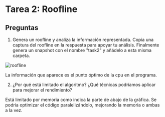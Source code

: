 # Tarea 2: Roofline
## Preguntas
1. Genera un roofline y analiza la información representada. Copia una captura del roofline en la respuesta
para apoyar tu análisis. Finalmente genera un snapshot con el nombre "task2" y añádelo a esta misma carpeta.

![roofline](https://user-images.githubusercontent.com/115668275/204053868-bbc00e97-8972-4c0c-94f8-ccadf6f8ce4a.png)

La información que aparece es el punto óptimo de la cpu en el programa.

2. ¿Por qué está limitado el algoritmo? ¿Qué técnicas podríamos aplicar para mejorar el rendimiento?

Está limitado por memoria como indica la parte de abajo de la gráfica. Se podría optimizar el código paralelizándolo, mejorando la memoria o ambas a la vez.

